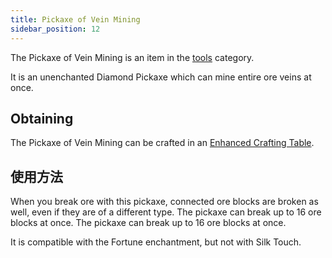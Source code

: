 ```yaml
---
title: Pickaxe of Vein Mining
sidebar_position: 12
---
```


The Pickaxe of Vein Mining is an item in the [tools](Tools) category.

It is an unenchanted Diamond Pickaxe which can mine entire ore veins at once.

## Obtaining

The Pickaxe of Vein Mining can be crafted in an [Enhanced Crafting Table](Enhanced-Crafting-Table).

## 使用方法

When you break ore with this pickaxe, connected ore blocks are broken as well, even if they are of a different type. The pickaxe can break up to 16 ore blocks at once. The pickaxe can break up to 16 ore blocks at once.

It is compatible with the Fortune enchantment, but not with Silk Touch.

